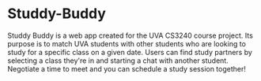 # Studdy-Buddy
Studdy Buddy is a web app created for the UVA CS3240 course project. Its purpose is to match UVA students with other students who are looking to study for a specific class on a given date. Users can find study partners by selecting a class they're in and starting a chat with another student. Negotiate a time to meet and you can schedule a study session together!
